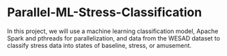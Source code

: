 # Parallel-ML-Stress-Classification
In this project, we will use a machine learning classification model, Apache Spark and pthreads for parallelization, and data from the WESAD dataset to classify stress data into states of baseline, stress, or amusement.
